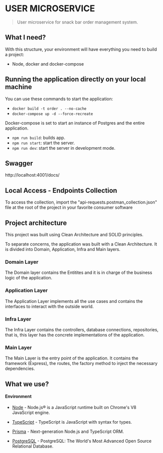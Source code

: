 # USER MICROSERVICE

> User microservice for snack bar order management system.


## What I need?

With this structure, your environment will have everything you need to build a project:

- Node, docker and docker-compose

## Running the application directly on your local machine

You can use these commands to start the application:

- `docker build -t order . --no-cache`
- `docker-compose up -d --force-recreate`

Docker-compose is set to start an instance of Postgres and the entire application.

- `npm run build`: builds app.
- `npm run start`: start the server.
- `npm run dev`: start the server in development mode.

## Swagger

http://localhost:4001/docs/

## Local Access - Endpoints Collection

To access the collection, import the "api-requests.postman_collection.json" file at the root of the project in your favorite consumer software

## Project architecture

This project was built using Clean Architecture and SOLID principles.

To separate concerns, the application was built with a Clean Architecture. It is divided into Domain, Application, Infra and Main layers.

### Domain Layer

The Domain layer contains the Entitites and it is in charge of the business logic of the application.

### Application Layer
The Application Layer implements all the use cases and contains the interfaces to interact with the outside world.

### Infra Layer
The Infra Layer contains the controllers, database connections, repositories, that is, this layer has the concrete implementations of the application.


### Main Layer
The Main Layer is the entry point of the application. It contains the framework (Express), the routes, the factory method to inject the necessary dependencies.

## What we use?

#### Environment

- [Node](https://nodejs.org/en/) - Node.js® is a JavaScript runtime built on Chrome's V8 JavaScript engine.

- [TypeScript](https://www.typescriptlang.org/) - TypeScript is JavaScript with syntax for types.

- [Prisma](https://www.prisma.io) - Next-generation Node.js and TypeScript ORM.

- [PostgreSQL](https://postgresql.org/) - PostgreSQL: The World's Most Advanced Open Source Relational Database.
